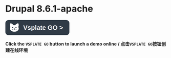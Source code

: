 # Drupal 8.6.1-apache

<a href="https://www.vsplate.com/?docker-compose=https://github.com/vsplate/dcenvs/drupal/8.6.1-apache"><img alt="VSPLATE GO" src="https://raw.githubusercontent.com/vsplate/images/master/vsgo_btn.png" width="200px"></a>

**Click the `VSPLATE GO` button to launch a demo online / 点击`VSPLATE GO`按钮创建在线环境**